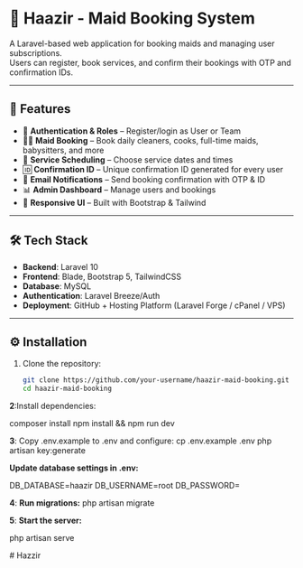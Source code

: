 # 🧹 Haazir - Maid Booking System

A Laravel-based web application for booking maids and managing user subscriptions.  
Users can register, book services, and confirm their bookings with OTP and confirmation IDs.  

---

## 🚀 Features

- 🔐 **Authentication & Roles** – Register/login as User or Team  
- 👩‍🍳 **Maid Booking** – Book daily cleaners, cooks, full-time maids, babysitters, and more  
- 📅 **Service Scheduling** – Choose service dates and times  
- 🆔 **Confirmation ID** – Unique confirmation ID generated for every user  
- 📩 **Email Notifications** – Send booking confirmation with OTP & ID  
- 📊 **Admin Dashboard** – Manage users and bookings  
- 🎨 **Responsive UI** – Built with Bootstrap & Tailwind  

---

## 🛠️ Tech Stack

- **Backend**: Laravel 10  
- **Frontend**: Blade, Bootstrap 5, TailwindCSS  
- **Database**: MySQL  
- **Authentication**: Laravel Breeze/Auth  
- **Deployment**: GitHub + Hosting Platform (Laravel Forge / cPanel / VPS)  

---

## ⚙️ Installation

1. Clone the repository:
   ```bash
   git clone https://github.com/your-username/haazir-maid-booking.git
   cd haazir-maid-booking


**2**:Install dependencies:

composer install
npm install && npm run dev

**3**: Copy .env.example to .env and configure:
cp .env.example .env
php artisan key:generate


**Update database settings in .env:**

DB_DATABASE=haazir
DB_USERNAME=root
DB_PASSWORD=

**4**: **Run migrations:**
php artisan migrate

**5**: **Start the server:**

php artisan serve

#   H a z z i r 
 
 
